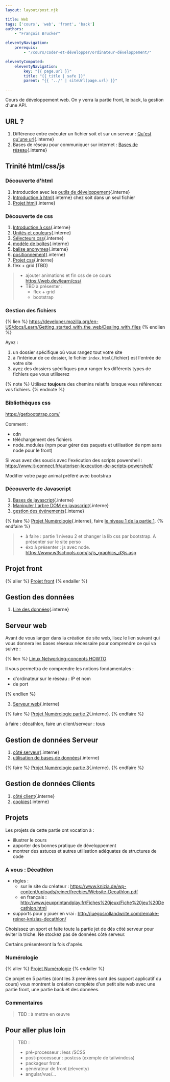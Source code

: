 ```yaml
---
layout: layout/post.njk

title: Web
tags: ['cours', 'web', 'front', 'back']
authors:
    - "François Brucker"

eleventyNavigation:
    prerequis:
        - "/cours/coder-et-développer/ordinateur-développement/"

eleventyComputed:
    eleventyNavigation:
        key: "{{ page.url }}"
        title: "{{ title | safe }}"
        parent: "{{ '../' | siteUrl(page.url) }}"

---
```


<!-- début résumé -->

Cours de développement web. On y verra la partie front, le back, la gestion d'une API.

<!-- fin résumé -->

## URL ?

1. Différence entre exécuter un fichier soit et sur un serveur : [Qu'est qu'une url](./anatomie-url){.interne}
2. Bases de réseau pour communiquer sur internet : [Bases de réseau](../système/réseau/){.interne}

## <span id="trinité"><span>  Trinité html/css/js

### Découverte d'html

1. Introduction avec les [outils de développement](./outils-de-développement/){.interne}
2. [Introduction à html](./html-introduction){.interne} chez soit dans un seul fichier
3. [Projet html](./projet-html){.interne}

### Découverte de css

1. [Introduction à css](./css-introduction){.interne}
2. [Unités et couleurs](./unités-couleurs){.interne}
3. [Sélecteurs css](./sélecteurs-css){.interne}
4. [modèle de boîtes](./modèle-boites){.interne}
5. [balise anonymes](./balises-anonymes){.interne}
6. [positionnement](./positionnement){.interne}
7. [Projet css](./projet-css){.interne}
8. flex + grid (TBD)

> - ajouter animations et fin css de ce cours <https://web.dev/learn/css/>
> - TBD à présenter :
>   - flex + grid
>   - bootstrap

### Gestion des fichiers

{% lien %}
<https://developer.mozilla.org/en-US/docs/Learn/Getting_started_with_the_web/Dealing_with_files>
{% endlien %}

Ayez :

1. un dossier spécifique où vous rangez tout votre site
2. à l'intérieur de ce dossier, le fichier `index.html`{.fichier} est l'entrée de votre site
3. ayez des dossiers spécifiques pour ranger les différents types de fichiers que vous utiliserez

{% note %}
Utilisez **toujours** des chemins relatifs lorsque vous référencez vos fichiers.
{% endnote %}

### Bibliothèques css

<https://getbootstrap.com/>

Comment :

- cdn
- téléchargement des fichiers
- node_modules (npm pour gérer des paquets et utilisation de npm sans node pour le front)

Si vous avez des soucis avec l'exécution des scripts powershell :
<https://www.it-connect.fr/autoriser-lexecution-de-scripts-powershell/>

Modifier votre page animal préféré avec bootstrap

### Découverte de Javascript

1. [Bases de javascript](./javascript-bases){.interne}
2. [Manipuler l'arbre DOM en javascript](./javascript-dom){.interne}
3. [gestion des événements](./javascript-événements){.interne}

{% faire %}
[Projet Numérologie](./projet-numérologie){.interne}, faire [le niveau 1 de la partie 1](./projet-numérologie/partie-1-front/niveau-1/).
{% endfaire %}

> - à faire : partie 1 niveau 2 et changer la lib css par bootstrap. A présenter sur le site perso
> - éxo à présenter : js avec node. <https://www.w3schools.com/js/js_graphics_d3js.asp>

## Projet front

{% aller %}
[Projet front](projet-front)
{% endaller %}

## Gestion des données

1. [Lire des données](./lire-données){.interne}

## <span id="serveur"><span> Serveur web

Avant de vous langer dans la création de site web, lisez le lien suivant qui vous donnera les bases réseaux nécessaire pour comprendre ce qui va suivre :

{% lien %}
[Linux Networking-concepts HOWTO](https://www.netfilter.org/documentation/HOWTO/networking-concepts-HOWTO.html)

Il vous permettra de comprendre les notions fondamentales :

- d'ordinateur sur le réseau : IP et nom
- de port

{% endlien %}

3. [Serveur web](./serveur-web){.interne}

{% faire %}
[Projet Numérologie partie 2](projet-numérologie/partie-2-serveur/){.interne}.
{% endfaire %}

à faire : décathlon, faire un client/serveur : tous

## <span id="données"><span> Gestion de données Serveur

1. [côté serveur](./gestion-données-serveur){.interne}
2. [utilisation de bases de données](./bases-de-données){.interne}

{% faire %}
[Projet Numérologie partie 3](./projet-numérologie/partie-3-données/){.interne}.
{% endfaire %}

## <span id="données"><span> Gestion de données Clients

1. [côté client](./gestion-données-client){.interne}
2. [cookies](./gestion-données-cookies){.interne}

## Projets

Les projets de cette partie ont vocation à :

- illustrer le cours
- apporter des bonnes pratique de développement
- montrer des astuces et autres utilisation adéquates de structures de code

### A vous : Décathlon

- règles :
  - sur le site du créateur : <https://www.knizia.de/wp-content/uploads/reiner/freebies/Website-Decathlon.pdf>
  - en français : <http://www.jeuxprintandplay.fr/Fiches%20jeux/Fiche%20jeu%20Decathlon.html>
- supports pour y jouer en vrai : <http://juegosrollandwrite.com/remake-reiner-knizias-decathlon/>

Choisissez un sport et faite toute la partie jet de dés côté serveur pour éviter la triche.
Ne stockez pas de données côté serveur.

Certains présenteront la fois d'après.

### Numérologie

{% aller %}
[Projet Numérologie](projet-numérologie)
{% endaller %}

Ce projet en 5 parties (dont les 3 premières sont des support applicatif du cours) vous montrent la création complète d'un petit site web avec une partie front, une partie back et des données.

### Commentaires

> TBD : à mettre en œuvre

## Pour aller plus loin

> TBD :
>
> - pré-processeur : less /SCSS
> - post-processeur : postcss (exemple de tailwindcss)
> - packageur front.
> - générateur de front (eleventy)
> - angular/vue/...

